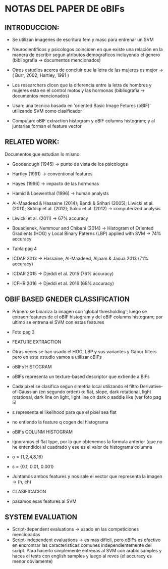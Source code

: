 # NOTAS DEL PAPER DE oBIFs

## INTRODUCCION: 

- Se utilizan imagenes de escritura fem y masc para entrenar un SVM
- Neurocientificos y psicologos coinciden en que existe una relación en la manera de escribir segun atributos demograficos incluyendo el genero (bibliografia -> documentos mencionados)
- Otros estudios acerca de concluir que la letra de las mujeres es mejor ->  ( Burr, 2002; Hartley, 1991 )
- Los researchers dicen que la diferencia entre la letra de hombres y mujeres esta en el control motos y las hormonas (bibliografia -> documentos mencionados)

- Usan: una tecnica basada en 'oriented Basic Image Fetures (oBIF)' utilizando SVM como clasificador
- Computan: oBIF extraction histogram  y oBIF columns histogram; y al juntarlas forman el feature vector


## RELATED WORK:

Documentos que estudian lo mismo:
- Goodenough (1945) -> punto de vista de los psicologos
- Hartley (1991) -> conventional features
- Hayes (1996) -> impacto de las hormonas
- Hamid & Loewenthal (1996) -> human analysts
-  Al-Maadeed & Hassaine (2014); Bandi & Srihari (2005); Liwicki et al.
(2011); Siddiqi et al. (2012); Sokic et al. (2012) -> computerized analysis
- Liwicki et al. (2011) -> 67% accuracy
- Bouadjenek, Nemmour and Chibani (2014) -> Histogram of Oriented Gradients (HOG) y Local Binary Paterns (LBP) applied with SVM -> 74% accuracy
- Tabla pag 4

- ICDAR 2013 -> Hassaine, Al-Maadeed, Aljaam & Jaoua 2013 (71% accuracy)
- ICDAR 2015 -> Djeddi et al. 2015 (76% accuracy) 
- ICFHR 2016 -> Djeddi et al. 2016 (68% accuracy)


## OBIF BASED GNEDER CLASSIFICATION

- Primero se binariza la imagen con 'global thresholding'; luego se extraen features de el oBIF histogram y del oBIF colunms histogram; por ultimo se entrena el SVM con estas features
- Foto pag 3

- FEATURE EXTRACTION
- Otras veces se han usado el HOG, LBP y sus variantes y Gabor filters pero en este estudio vamos a utilizar oBIFs

- oBIFs HISTOGRAM
- oBIFs representa un texture-based descriptor que extiende a BIFs
- Cada pixel se clasifica segun simetria local utilizando el filtro Derivative-of-Gaussian (en segundo orden) σ: flat, slope, dark rotational, light rotational, dark line on light, light line on dark o saddle like (ver foto pag 5)
- ε representa el likelihood para que el pixel sea flat
- no entiendo la feature q cogen del histograma

- oBIFs COLUNM HISTOGRAM
- ignoramos el flat type, por lo que obtenemos la formula anterior (que no he entendido) al cuadrado y ese es el valor de histograma columna
- σ = {1,2,4,8,16}
- ε = {0.1, 0.01, 0.001}

- Juntamos ambos features y nos sale el vector que representa la imagen -> (h, ch)

- CLASIFICACION
- pasamos esas features al SVM 


## SYSTEM EVALUATION

- Script-dependent evaluations -> usado en las competiciones mencionadas 
- Script-independent evaluations -> es mas dificil, pero oBIFs es efectivo en encrontrar las caracteristicas comunes independientemente del script. Para hacerlo simplemente entrenas al SVM con arabic samples y haces el tests con english samples y luego al reves (el accuracy es menor obviamente)
